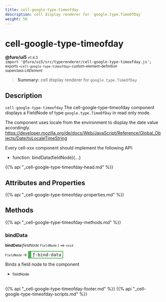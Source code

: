 ```yaml
---
title: cell-google-type-timeofday
description: cell display renderer for `google.type.TimeOfDay`
weight: 50
---
```


# cell-google-type-timeofday
**@furo/ui5** <small>v1.4.3</small>
<br>`import '@furo/ui5/src/typerenderer/cell-google-type-timeofday.js';`<small>
<br>exports `<cell-google-type-timeofday>` custom-element-definition
<br>superclass *LitElement*</small>

> **Summary:** cell display renderer for `google.type.TimeOfDay`

## Description

`cell-google-type-timeofday`
The cell-google-type-timeofday component displays a FieldNode of type `google.type.TimeOfDay` in read only mode.

The component uses locale from the environment to display the date value accordingly.
https://developer.mozilla.org/de/docs/Web/JavaScript/Reference/Global_Objects/Date/toLocaleTimeString

Every cell-xxx component should implement the following API:
- function: bindData(fieldNode){...}

{{% api "_cell-google-type-timeofday-head.md" %}}

## Attributes and Properties
{{% api "_cell-google-type-timeofday-properties.md" %}}







## Methods
{{% api "_cell-google-type-timeofday-methods.md" %}}


### **bindData**
<small>**bindData**(*fieldNode* `FieldNode` ) ⟹ `void`</small>

<small>`FieldNode` </small> →
<span  style="border-width:2px 2px 2px 10px; border-style: solid;border-color:  rgb(76, 175, 80);font-family:monospace; padding:2px 4px;">ƒ-bind-data</span>

Binds a field node to the component

- <small>fieldNode </small>
<br><br>







{{% api "_cell-google-type-timeofday-footer.md" %}}
{{% api "_cell-google-type-timeofday-scripts.md" %}}
